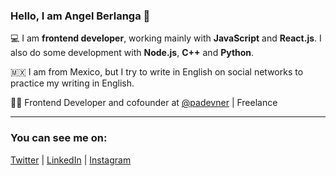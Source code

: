 ### Hello, I am Angel Berlanga 👋
💻 I am **frontend developer**, working mainly with **JavaScript** and **React.js**.
I also do some development with **Node.js**, **C++** and **Python**.

:mexico: I am from Mexico, but I try to write in English on social networks to practice my writing in English.

👨‍💻 Frontend Developer and cofounder at [@padevner](https://github.com/padevner) | Freelance

---

### You can see me on:  
[Twitter](https://twitter.com/AngelBerlangaB) | [LinkedIn](https://linkedin.com/in/angel-berlanga) | [Instagram](https://instagram.com/angelberlangab/)

<!--
**EddyBer16/EddyBer16** is a ✨ _special_ ✨ repository because its `README.md` (this file) appears on your GitHub profile.

Here are some ideas to get you started:

- 🔭 I’m currently working on ...
- 🌱 I’m currently learning ...
- 👯 I’m looking to collaborate on ...
- 🤔 I’m looking for help with ...
- 💬 Ask me about ...
- 📫 How to reach me: ...
- 😄 Pronouns: ...
- ⚡ Fun fact: ...
-->
